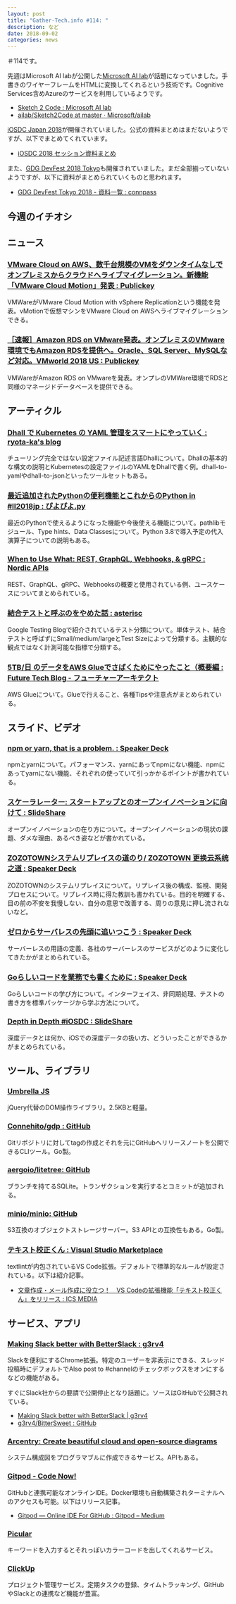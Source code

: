 ```yaml
---
layout: post
title: "Gather-Tech.info #114: "
description: など
date: 2018-09-02
categories: news
---
```


＃114です。

先週はMicrosoft AI labが公開した[Microsoft AI lab](https://www.ailab.microsoft.com/experiments/30c61484-d081-4072-99d6-e132d362b99d)が話題になっていました。手書きのワイヤーフレームをHTMLに変換してくれるという技術です。Cognitive Services含めAzureのサービスを利用しているようです。

- [Sketch 2 Code : Microsoft AI lab](https://www.ailab.microsoft.com/experiments/30c61484-d081-4072-99d6-e132d362b99d)
- [ailab/Sketch2Code at master · Microsoft/ailab](https://github.com/Microsoft/ailab/tree/master/Sketch2Code)

[iOSDC Japan 2018](https://iosdc.jp/2018/)が開催されていました。公式の資料まとめはまだないようですが、以下でまとめてくれています。

- [iOSDC 2018 セッション資料まとめ](https://qiita.com/winterwind26/items/210e5735d2ce832d0c36)

また、[GDG DevFest 2018 Tokyo](https://tokyo2018.gdgjapan.org/)も開催されていました。まだ全部揃っていないようですが、以下に資料がまとめられていくものと思われます。

- [GDG DevFest Tokyo 2018 - 資料一覧 : connpass](https://gdg-tokyo.connpass.com/event/95307/presentation/)

## 今週のイチオシ

## ニュース

### [VMware Cloud on AWS、数千台規模のVMをダウンタイムなしでオンプレミスからクラウドへライブマイグレーション。新機能「VMware Cloud Motion」発表 : Publickey](https://www.publickey1.jp/blog/18/vmware_cloud_on_awsvmvmware_cloud_motion.html)

VMWareがVMware Cloud Motion with vSphere Replicationという機能を発表。vMotionで仮想マシンをVMware Cloud on AWSへライブマイグレーションできる。

### [［速報］Amazon RDS on VMware発表。オンプレミスのVMware環境でもAmazon RDSを提供へ。Oracle、SQL Server、MySQLなど対応。VMworld 2018 US : Publickey](https://www.publickey1.jp/blog/18/amazon_rds_on_vmwarevmwareamazon_rdsoraclesql_servermysqlvmworld_2018_us.html)

VMWareがAmazon RDS on VMwareを発表。オンプレのVMWare環境でRDSと同様のマネージドデータベースを提供できる。

## アーティクル

### [Dhall で Kubernetes の YAML 管理をスマートにやっていく : ryota-ka's blog](https://ryota-ka.hatenablog.com/entry/2018/08/27/110000)

チューリング完全ではない設定ファイル記述言語Dhallについて。Dhallの基本的な構文の説明とKubernetesの設定ファイルのYAMLをDhallで書く例。dhall-to-yamlやdhall-to-jsonといったツールセットもある。

### [最近追加されたPythonの便利機能とこれからのPython in #ll2018jp : ぴよぴよ.py](http://cocodrips.hateblo.jp/entry/2018/08/26/172938)

最近のPythonで使えるようになった機能や今後使える機能について。pathlibモジュール、Type hints、Data Classesについて。Python 3.8で導入予定の代入演算子についての説明もある。

### [When to Use What: REST, GraphQL, Webhooks, & gRPC :  Nordic APIs](https://nordicapis.com/when-to-use-what-rest-graphql-webhooks-grpc/)

REST、GraphQL、gRPC、Webhooksの概要と使用されている例、ユースケースについてまとめられている。

### [結合テストと呼ぶのをやめた話 : asterisc](http://akito0107.hatenablog.com/entry/2018/08/27/190333)

Google Testing Blogで紹介されているテスト分類について。単体テスト、結合テストと呼ばずにSmall/medium/largeとTest Sizeによって分類する。主観的な観点ではなく計測可能な指標で分類する。

### [5TB/日 のデータをAWS Glueでさばくためにやったこと（概要編 : Future Tech Blog - フューチャーアーキテクト](https://future-architect.github.io/articles/20180828/index.html)

AWS Glueについて。Glueで行えること、各種Tipsや注意点がまとめられている。

## スライド、ビデオ

### [npm or yarn, that is a problem. : Speaker Deck](https://speakerdeck.com/yosuke_furukawa/npm-or-yarn-that-is-a-problem)

npmとyarnについて。パフォーマンス、yarnにあってnpmにない機能、npmにあってyarnにない機能、それぞれの使っていて引っかかるポイントが書かれている。

### [スケーラレーター: スタートアップとのオープンイノベーションに向けて : SlideShare](https://www.slideshare.net/takaumada/scalerator-startup-open-innovation)

オープンイノベーションの在り方について。オープンイノベーションの現状の課題、ダメな理由、あるべき姿などが書かれている。

### [ZOZOTOWNシステムリプレイスの道のり/ ZOZOTOWN 更换云系统之道 : Speaker Deck](https://speakerdeck.com/labor/zozotown-geng-huan-yun-xi-tong-zhi-dao)

ZOZOTOWNのシステムリプレイスについて。リプレイス後の構成、監視、開発プロセスについて。リプレイス時に得た教訓も書かれている。目的を明確する、目の前の不安を我慢しない、自分の意思で改善する、周りの意見に押し流されないなど。

### [ゼロからサーバレスの先頭に追いつこう : Speaker Deck](https://speakerdeck.com/kazutomo/zerokarasabaresufalsexian-tou-nizhui-itukou)

サーバーレスの用語の定義、各社のサーバーレスのサービスがどのように変化してきたかがまとめられている。

### [Goらしいコードを業務でも書くために : Speaker Deck](https://speakerdeck.com/kender_09/gorasiikodowoye-wu-demoshu-kutameni)

Goらしいコードの学び方について。インターフェイス、非同期処理、テストの書き方を標準パッケージから学ぶ方法について。

### [Depth in Depth #iOSDC : SlideShare](https://www.slideshare.net/t26v0748/depth-in-depth-iosdc)

深度データとは何か、iOSでの深度データの扱い方、どういったことができるかがまとめられている。

## ツール、ライブラリ

### [Umbrella JS](https://umbrellajs.com/)

jQuery代替のDOM操作ライブラリ。2.5KBと軽量。

### [Connehito/gdp : GitHub](https://github.com/Connehito/gdp)

Gitリポジトリに対してtagの作成とそれを元にGitHubへリリースノートを公開できるCLIツール。Go製。

### [aergoio/litetree: GitHub](https://github.com/aergoio/litetree)

ブランチを持てるSQLite。トランザクションを実行するとコミットが追加される。

### [minio/minio: GitHub](https://github.com/minio/minio)

S3互換のオブジェクトストレージサーバー。S3 APIとの互換性もある。Go製。

### [テキスト校正くん : Visual Studio Marketplace](https://marketplace.visualstudio.com/items?itemName=ICS.japanese-proofreading)

textlintが内包されているVS Code拡張。デフォルトで標準的なルールが設定されている。以下は紹介記事。

- [文章作成・メール作成に役立つ！　VS Codeの拡張機能「テキスト校正くん」をリリース : ICS MEDIA](https://ics.media/entry/18859)

## サービス、アプリ

### [Making Slack better with BetterSlack : g3rv4](https://g3rv4.com/2018/08/betterslack)

Slackを便利にするChrome拡張。特定のユーザーを非表示にできる、スレッド投稿時にデフォルトでAlso post to #channelのチェックボックスをオンにするなどの機能がある。

すぐにSlack社からの要請で公開停止となり話題に。ソースはGitHubで公開されている。

- [Making Slack better with BetterSlack | g3rv4](https://g3rv4.com/2018/08/betterslack)
- [g3rv4/BitterSweet : GitHub](https://github.com/g3rv4/BitterSweet)

### [Arcentry: Create beautiful cloud and open-source diagrams](https://arcentry.com/)

システム構成図をプログラマブルに作成できるサービス。APIもある。

### [Gitpod - Code Now!](https://www.gitpod.io/)

GitHubと連携可能なオンラインIDE。Docker環境も自動構築されターミナルへのアクセスも可能。以下はリリース記事。

- [Gitpod — Online IDE For GitHub : Gitpod – Medium](https://medium.com/gitpod/gitpod-gitpod-online-ide-for-github-6296b907a886)

### [Picular](https://picular.co/)

キーワードを入力するとそれっぽいカラーコードを出してくれるサービス。

### [ClickUp](https://clickup.com/)

プロジェクト管理サービス。定期タスクの登録、タイムトラッキング、GitHubやSlackとの連携など機能が豊富。

